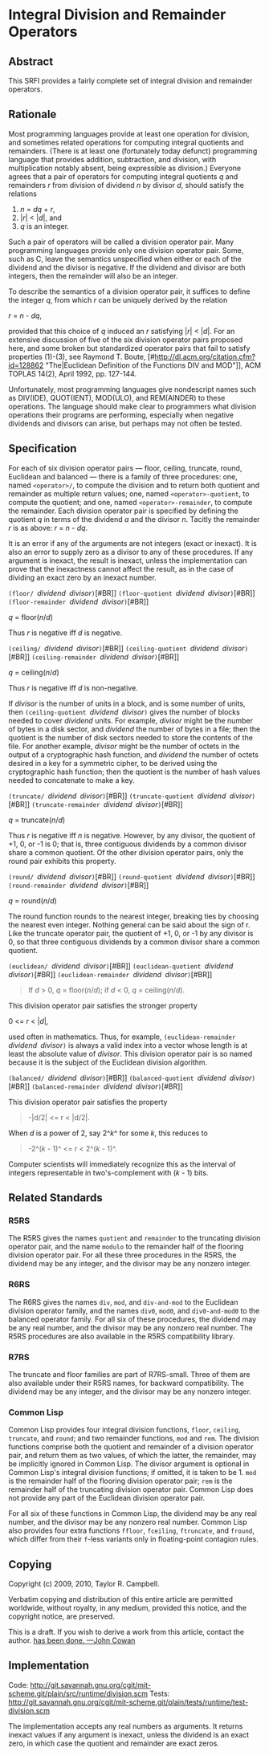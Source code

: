 # Integral Division and Remainder Operators

## Abstract

This SRFI provides a fairly complete set of integral division and remainder operators.

## Rationale

Most programming languages provide at least one operation for division,
and sometimes related operations for computing integral quotients and
remainders.  (There is at least one (fortunately today defunct)
programming language that provides addition, subtraction, and division,
with multiplication notably absent, being expressible as division.)
Everyone agrees that a pair of operators for computing integral
quotients *q* and remainders *r* from division of dividend *n* by divisor *d*,
should satisfy the relations

1. *n* = *dq* + *r*,
1. |*r*| < |*d*|, and
1. *q* is an integer.

Such a pair of operators will be called a division operator pair.  Many
programming languages provide only one division operator pair.  Some,
such as C, leave the semantics unspecified when either or each of the
dividend and the divisor is negative.  If the dividend and divisor are
both integers, then the remainder will also be an integer.

To describe the semantics of a division operator pair, it suffices to
define the integer *q*, from which *r* can be uniquely derived by the
relation

*r* = *n* - *dq*,

provided that this choice of *q* induced an *r* satisfying |*r*| < |*d*|.  For
an extensive discussion of five of the six division operator pairs proposed
here, and some broken but standardized operator pairs that fail to
satisfy properties (1)-(3), see Raymond T. Boute, [#http://dl.acm.org/citation.cfm?id=128862
"The|Euclidean Definition of the Functions DIV and MOD"]], ACM TOPLAS 14(2), April 1992,
pp. 127-144.

Unfortunately, most programming languages give nondescript names such
as DIV(IDE), QUOT(IENT), MOD(ULO), and REM(AINDER) to these operations.
The language should make clear to programmers what division operations
their programs are performing, especially when negative dividends and
divisors can arise, but perhaps may not often be tested.

## Specification

For each of six division operator pairs — floor, ceiling, truncate,
round, Euclidean and balanced — there is a family of three procedures: one, named
`<operator>/`, to compute the division and to return both quotient and
remainder as multiple return values; one, named `<operator>-quotient`,
to compute the quotient; and one, named `<operator>-remainder`, to
compute the remainder.  Each division operator pair is specified by
defining the quotient *q* in terms of the dividend *a* and the divisor *n*.
Tacitly the remainder *r* is as above: *r* = *n* - *dq*.

It is an error if any of the arguments are not integers (exact or inexact).
It is also an error to
supply zero as a divisor to any of these procedures.
If any argument is inexact, the result is inexact, unless the implementation
can prove that the inexactness cannot affect the result, as in the case of
dividing an exact zero by an inexact number.

`(floor/ `*dividend*` `*divisor*`)`[#BR]]
`(floor-quotient `*dividend*` `*divisor*`)`[#BR]]
`(floor-remainder `*dividend*` `*divisor*`)`[#BR]]

*q* = floor(*n*/*d*)

Thus *r* is negative iff *d* is negative.

`(ceiling/ `*dividend*` `*divisor*`)`[#BR]]
`(ceiling-quotient `*dividend*` `*divisor*`)`[#BR]]
`(ceiling-remainder `*dividend*` `*divisor*`)`[#BR]]

*q* = ceiling(*n*/*d*)

Thus *r* is negative iff *d* is non-negative.

If *divisor* is the number of units in a block, and <dividend> is
some number of units, then `(ceiling-quotient `*dividend*` `*divisor*`)`
gives the number of blocks needed to cover *dividend* units.  For
example, *divisor* might be the number of bytes in a disk sector, and
*dividend* the number of bytes in a file; then the quotient is the
number of disk sectors needed to store the contents of the file.  For
another example, *divisor* might be the number of octets in the
output of a cryptographic hash function, and *dividend* the number of
octets desired in a key for a symmetric cipher, to be derived using
the cryptographic hash function; then the quotient is the number of
hash values needed to concatenate to make a key.

`(truncate/ `*dividend*` `*divisor*`)`[#BR]]
`(truncate-quotient `*dividend*` `*divisor*`)`[#BR]]
`(truncate-remainder `*dividend*` `*divisor*`)`[#BR]]

*q* = truncate(*n*/*d*)

Thus *r* is negative iff *n* is negative.  However, by any divisor, the
quotient of +1, 0, or -1 is 0; that is, three contiguous dividends by
a common divisor share a common quotient.  Of the other division
operator pairs, only the round pair exhibits this property.

`(round/ `*dividend*` `*divisor*`)`[#BR]]
`(round-quotient `*dividend*` `*divisor*`)`[#BR]]
`(round-remainder `*dividend*` `*divisor*`)`[#BR]]

*q* = round(*n*/*d*)

The round function rounds to the nearest integer,
breaking ties by choosing the nearest even integer.
Nothing general can be said about the sign of r.  Like the truncate
operator pair, the quotient of +1, 0, or -1 by any divisor is 0, so
that three contiguous dividends by a common divisor share a common
quotient.


`(euclidean/ `*dividend*` `*divisor*`)`[#BR]]
`(euclidean-quotient `*dividend*` `*divisor*`)`[#BR]]
`(euclidean-remainder `*dividend*` `*divisor*`)`[#BR]]

> If *d* > 0, *q* = floor(*n*/*d*);
> if *d* < 0, *q* = ceiling(*n*/*d*).

This division operator pair satisfies the stronger property

0 <= *r* < |*d*|,

used often in mathematics.  Thus, for example,
`(euclidean-remainder `*dividend*` `*divisor*`)`
is always a valid index into a vector whose
length is at least the absolute value of *divisor*.
This division operator pair is so
named because it is the subject of the Euclidean division algorithm.

`(balanced/ `*dividend*` `*divisor*`)`[#BR]]
`(balanced-quotient `*dividend*` `*divisor*`)`[#BR]]
`(balanced-remainder `*dividend*` `*divisor*`)`[#BR]]

This division operator pair satisfies the property

> -|d/2| <= r < |d/2|.

When *d* is a power of 2, say 2^*k*^ for some *k*, this reduces to

> -2^(*k* - 1)^ <= *r* < 2^(*k* - 1)^.

Computer scientists will immediately recognize this as the interval of
integers representable in two's-complement with (*k* - 1) bits.

## Related Standards

### R5RS

The R5RS gives the names `quotient` and `remainder` to the truncating
division operator pair, and the name `modulo` to the remainder half of
the flooring division operator pair.  For all these three procedures in
the R5RS, the dividend may be any integer, and the divisor may be any
nonzero integer.

### R6RS

The R6RS gives the names `div`, `mod`, and `div-and-mod` to the Euclidean division operator
family, and the names `div0`, `mod0`, and `div0-and-mod0` to the balanced operator family.
For all six of these procedures, the dividend may be
any real number, and the divisor may be any nonzero real number.  The R5RS procedures
are also available in the R5RS compatibility library.

### R7RS

The truncate and floor families are part of R7RS-small.  Three of them
are also available under their R5RS names, for backward compatibility.
The dividend may be any integer, and the divisor may be any
nonzero integer.

### Common Lisp

Common Lisp provides four integral division functions, `floor`, `ceiling`,
`truncate`, and `round`; and two remainder functions, `mod` and `rem`.  The
division functions comprise both the quotient and remainder of a
division operator pair, and return them as two values, of which the
latter, the remainder, may be implicitly ignored in Common Lisp.  The
divisor argument is optional in Common Lisp's integral division
functions; if omitted, it is taken to be 1.  `mod` is the remainder half
of the flooring division operator pair; `rem` is the remainder half of
the truncating division operator pair.  Common Lisp does not provide
any part of the Euclidean division operator pair.

For all six of these functions in Common Lisp, the dividend may be any
real number, and the divisor may be any nonzero real number.  Common
Lisp also provides four extra functions `ffloor`, `fceiling`, `ftruncate`,
and `fround`, which differ from their `f`-less variants only in
floating-point contagion rules.

## Copying

Copyright (c) 2009, 2010, Taylor R. Campbell.

Verbatim copying and distribution of this entire article are permitted
worldwide, without royalty, in any medium, provided this notice, and
the copyright notice, are preserved.

This is a draft.  If you wish to derive a work from this article,
contact the author.  [has been done.  —John Cowan](This)

## Implementation

Code: http://git.savannah.gnu.org/cgit/mit-scheme.git/plain/src/runtime/division.scm
Tests: http://git.savannah.gnu.org/cgit/mit-scheme.git/plain/tests/runtime/test-division.scm

The implementation accepts any real numbers as arguments.  It returns inexact values if any argument is inexact, unless the dividend is an exact zero, in which case the quotient and remainder are exact zeros.

